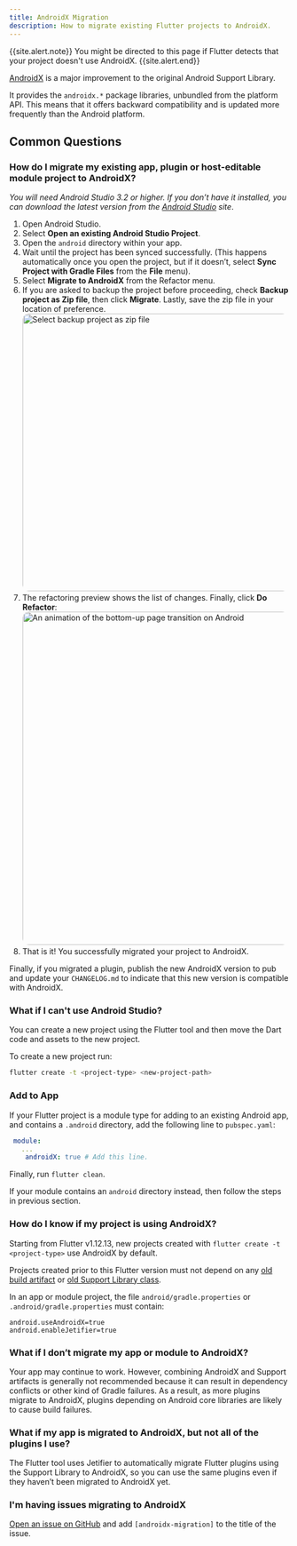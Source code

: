 ```yaml
---
title: AndroidX Migration
description: How to migrate existing Flutter projects to AndroidX.
---
```


{{site.alert.note}}
  You might be directed to this page if Flutter detects that your project
  doesn't use AndroidX.
{{site.alert.end}}

[AndroidX]({{site.android-dev}}/jetpack/androidx) is a major improvement
to the original Android Support Library.

It provides the `androidx.*` package libraries, unbundled from the platform API.
This means that it offers backward compatibility and is updated more frequently
than the Android platform.

## Common Questions

### How do I migrate my existing app, plugin or host-editable module project to AndroidX?

_You will need Android Studio 3.2 or higher. If you don’t have it installed,
you can download the latest version from the
[Android Studio]({{site.android-dev}}/studio) site_.

1. Open Android Studio.
2. Select **Open an existing Android Studio Project**.
3. Open the `android` directory within your app.
4. Wait until the project has been synced successfully.
  (This happens automatically once you open the project, but if it doesn’t,
   select **Sync Project with Gradle Files** from the **File** menu).
5. Select **Migrate to AndroidX** from the Refactor menu.
6. If you are asked to backup the project before proceeding,
   check **Backup project as Zip file**, then click **Migrate**. Lastly, save
   the zip file in your location of preference.
  <img
      width="500"
      style="border-radius: 12px;"
      src="/images/androidx/migrate_prompt.png"
      class="figure-img img-fluid"
      alt="Select backup project as zip file" />
7. The refactoring preview shows the list of changes. Finally, click **Do Refactor**:
  <img
      width="600"
      style="border-radius: 12px;"
      src="/images/androidx/do_androidx_refactor.png"
      class="figure-img img-fluid"
      alt="An animation of the bottom-up page transition on Android" />
8. That is it! You successfully migrated your project to AndroidX.

Finally, if you migrated a plugin, publish the new AndroidX version to pub and update
your `CHANGELOG.md` to indicate that this new version is compatible with AndroidX.

### What if I can't use Android Studio?

You can create a new project using the Flutter tool and then move the Dart code and
assets to the new project.

To create a new project run:

```bash
flutter create -t <project-type> <new-project-path>
```

### Add to App

If your Flutter project is a module type for adding to an existing Android app, and
contains a `.android` directory, add the following line to `pubspec.yaml`:

```yaml
 module:
   ...
    androidX: true # Add this line.
```

Finally, run `flutter clean`.

If your module contains an `android` directory instead, then follow the
steps in previous section.

### How do I know if my project is using AndroidX?

Starting from Flutter v1.12.13, new projects created with `flutter create -t <project-type>`
use AndroidX by default.

Projects created prior to this Flutter version must not depend on any
[old build artifact]({{site.android-dev}}/jetpack/androidx/migrate/artifact-mappings) or
[old Support Library class]({{site.android-dev}}/jetpack/androidx/migrate/class-mappings).

In an app or module project, the file `android/gradle.properties` or `.android/gradle.properties`
must contain:

```
android.useAndroidX=true
android.enableJetifier=true
```

### What if I don’t migrate my app or module to AndroidX?

Your app may continue to work. However, combining AndroidX and Support artifacts
is generally not recommended because it can result in dependency conflicts or
other kind of Gradle failures. As a result, as more plugins migrate to AndroidX,
plugins depending on Android core libraries are likely to cause build failures.

### What if my app is migrated to AndroidX, but not all of the plugins I use?

The Flutter tool uses Jetifier to automatically migrate Flutter plugins using
the Support Library to AndroidX, so you can use the same plugins even if they
haven’t been migrated to AndroidX yet.

### I'm having issues migrating to AndroidX

[Open an issue on GitHub]({{site.github}}/flutter/flutter/issues/new/choose)
and add `[androidx-migration]` to the title of the issue.
